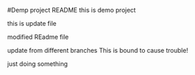 #Demp project README
this is  demo project

this is update file 

modified REadme file

update from different branches
This is bound to cause trouble!

just doing something
